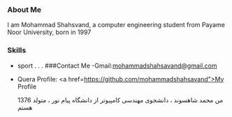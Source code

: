 ### About Me
I am Mohammad Shahsvand, a computer engineering student from Payame Noor University, born in 1997
### Skills
 + sport
.
.
.
###Contact Me
-Gmail:mohammadshahsavand@gmail.com
- Quera Profile: <a href=https://github.com/mohammadshahsavand">My Profile</a>
  
  من محمد شاهسوند ، دانشجوی مهندسی کامپیوتر از دانشگاه پیام نور ، متولد 1376 هستم
